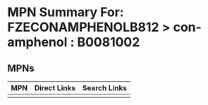 



# MPN Summary For: FZECONAMPHENOLB812 > con-amphenol : B0081002

## MPNs
  

|MPN|Direct Links|Search Links|
| :--- | :--- | :--- |
||||
